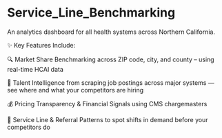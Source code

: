 # Service_Line_Benchmarking
An analytics dashboard for all health systems across Northern California.

✨ Key Features Include:

🔍 Market Share Benchmarking across ZIP code, city, and county – using real-time HCAI data

💼 Talent Intelligence from scraping job postings across major systems — see where and what your competitors are hiring

💰 Pricing Transparency & Financial Signals using CMS chargemasters

🏥 Service Line & Referral Patterns to spot shifts in demand before your competitors do